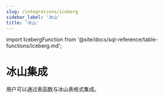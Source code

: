 ```yaml
---
slug: /integrations/iceberg
sidebar_label: '冰山'
title: '冰山'
---
```


import IcebergFunction from '@site/docs/sql-reference/table-functions/iceberg.md';


# 冰山集成

用户可以通过表函数与冰山表格式集成。

<IcebergFunction/>
